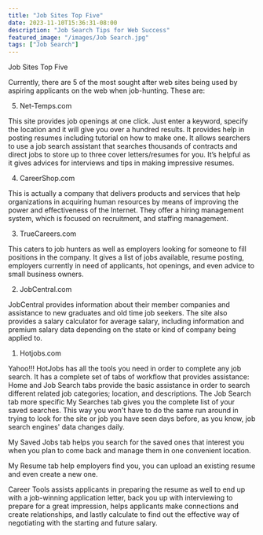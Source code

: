 ```yaml
---
title: "Job Sites Top Five"
date: 2023-11-10T15:36:31-08:00
description: "Job Search Tips for Web Success"
featured_image: "/images/Job Search.jpg"
tags: ["Job Search"]
---
```


Job Sites Top Five

Currently, there are 5 of the most sought after web sites being used by aspiring applicants on the web when job-hunting.  These are:

5) Net-Temps.com

This site provides job openings at one click.  Just enter a keyword, specify the location and it will give you over a hundred results.  It provides help in posting resumes including tutorial on how to make one.  It allows searchers to use a job search assistant that searches thousands of contracts and direct jobs to store up to three cover letters/resumes for you.  It’s helpful as it gives advices for interviews and tips in making impressive resumes.

4)  CareerShop.com

This is actually a company that delivers products and services that help organizations in acquiring human resources by means of improving the power and effectiveness of the Internet.  They offer a hiring management system, which is focused on recruitment, and staffing management.

3)  TrueCareers.com

This caters to job hunters as well as employers looking for someone to fill positions in the company.  It gives a list of jobs available, resume posting, employers currently in need of applicants, hot openings, and even advice to small business owners. 

2)  JobCentral.com

JobCentral provides information about their member companies and assistance to new graduates and old time job seekers.  The site also provides a salary calculator for average salary, including information and premium salary data depending on the state or kind of company being applied to.

1)  Hotjobs.com

Yahoo!!!  HotJobs has all the tools you need in order to complete any job search.  It has a complete set of tabs of workflow that provides assistance:  Home and Job Search tabs provide the basic assistance in order to search different related job categories; location, and descriptions.  The Job Search tab more specific My Searches tab gives you the complete list of your saved searches.  This way you won't have to do the same run around in trying to look for the site or job you have seen days before, as you know, job search engines' data changes daily.

My Saved Jobs tab helps you search for the saved ones that interest you when you plan to come back and manage them in one convenient location.

My Resume tab help employers find you, you can upload an existing resume and even create a new one. 

Career Tools assists applicants in preparing the resume as well to end up with a job-winning application letter, back you up with interviewing to prepare for a great impression, helps applicants make connections and create relationships, and lastly calculate to find out the effective way of negotiating with the starting and future salary.

